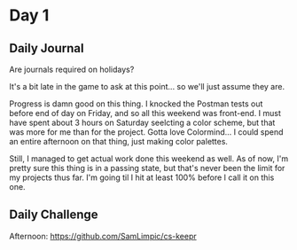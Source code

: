 # Day 1

## Daily Journal

Are journals required on holidays?

It's a bit late in the game to ask at this point... so we'll just assume they are.

Progress is damn good on this thing. I knocked the Postman tests out before end of day on Friday, and so all this weekend was front-end. I must have spent about 3 hours on Saturday seelcting a color scheme, but that was more for me than for the project. Gotta love Colormind... I could spend an entire afternoon on that thing, just making color palettes.

Still, I managed to get actual work done this weekend as well. As of now, I'm pretty sure this thing is in a passing state, but that's never been the limit for my projects thus far. I'm going til I hit at least 100% before I call it on this one.

## Daily Challenge

Afternoon: https://github.com/SamLimpic/cs-keepr
